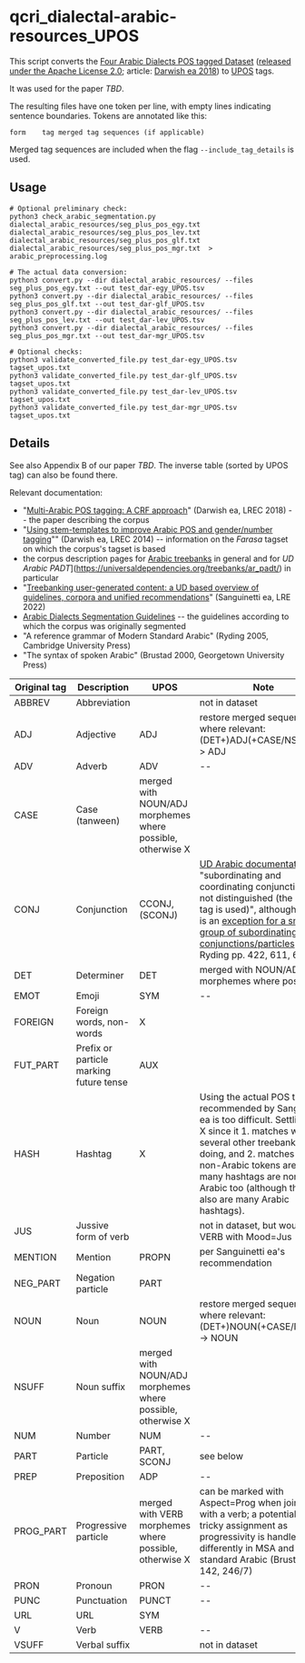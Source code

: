 # qcri_dialectal-arabic-resources_UPOS

This script converts the [Four Arabic Dialects POS tagged Dataset](https://github.com/qcri/dialectal_arabic_resources) ([released under the Apache License 2.0](https://alt.qcri.org/resources/da_resources/); article: [Darwish ea 2018](https://aclanthology.org/L18-1015/)) to [UPOS](https://universaldependencies.org/u/pos/) tags.

It was used for the paper *TBD*.

The resulting files have one token per line, with empty lines indicating sentence boundaries.
Tokens are annotated like this:
```
form	tag	merged tag sequences (if applicable)
```

Merged tag sequences are included when the flag `--include_tag_details` is used.

## Usage

```
# Optional preliminary check:
python3 check_arabic_segmentation.py dialectal_arabic_resources/seg_plus_pos_egy.txt dialectal_arabic_resources/seg_plus_pos_lev.txt dialectal_arabic_resources/seg_plus_pos_glf.txt dialectal_arabic_resources/seg_plus_pos_mgr.txt  > arabic_preprocessing.log

# The actual data conversion:
python3 convert.py --dir dialectal_arabic_resources/ --files seg_plus_pos_egy.txt --out test_dar-egy_UPOS.tsv
python3 convert.py --dir dialectal_arabic_resources/ --files seg_plus_pos_glf.txt --out test_dar-glf_UPOS.tsv
python3 convert.py --dir dialectal_arabic_resources/ --files seg_plus_pos_lev.txt --out test_dar-lev_UPOS.tsv
python3 convert.py --dir dialectal_arabic_resources/ --files seg_plus_pos_mgr.txt --out test_dar-mgr_UPOS.tsv

# Optional checks:
python3 validate_converted_file.py test_dar-egy_UPOS.tsv tagset_upos.txt
python3 validate_converted_file.py test_dar-glf_UPOS.tsv tagset_upos.txt
python3 validate_converted_file.py test_dar-lev_UPOS.tsv tagset_upos.txt
python3 validate_converted_file.py test_dar-mgr_UPOS.tsv tagset_upos.txt
```

## Details

See also Appendix B of our paper *TBD*. 
The inverse table (sorted by UPOS tag) can also be found there.

Relevant documentation:
- "[Multi-Arabic POS tagging: A CRF approach](https://aclanthology.org/L18-1015/)" (Darwish ea, LREC 2018) -- the paper describing the corpus
- "[Using stem-templates to improve Arabic POS and gender/number tagging](https://aclanthology.org/L14-1296/)"" (Darwish ea, LREC 2014) -- information on the *Farasa* tagset on which the corpus's tagset is based
- the corpus description pages for [Arabic treebanks](https://universaldependencies.org/ar/index.html) in general and for *UD Arabic PADT*](https://universaldependencies.org/treebanks/ar_padt/) in particular
- "[Treebanking user-generated content: a UD based overview of guidelines, corpora and unified recommendations](https://link.springer.com/article/10.1007/s10579-022-09581-9)" (Sanguinetti ea, LRE 2022)
- [Arabic Dialects Segmentation Guidelines](https://alt.qcri.org/wp-content/uploads/2020/08/seg-guidelines.pdf) -- the guidelines according to which the corpus was originally segmented
- "A reference grammar of Modern Standard Arabic" (Ryding 2005, Cambridge University Press)
- "The syntax of spoken Arabic" (Brustad 2000, Georgetown University Press)

| Original tag | Description | UPOS| Note |
| ----- | ----- | ----- | ----- |
| ABBREV | Abbreviation |  | not in dataset |
| ADJ | Adjective | ADJ | restore merged sequences where relevant: (DET+)ADJ(+CASE/NSUFF) -> ADJ |
| ADV | Adverb | ADV| -- |
| CASE | Case (tanween)  | merged with NOUN/ADJ morphemes where possible, otherwise X |  |
| CONJ | Conjunction | CCONJ, (SCONJ) | [UD Arabic documentation](https://universaldependencies.org/ar/index.html#tags): "subordinating and coordinating conjunctions are not distinguished (the CCONJ tag is used)", although there is an [exception for a small group of subordinating conjunctions/particles](https://universaldependencies.org/treebanks/ar_padt/ar_padt-pos-SCONJ.html) (cf. Ryding pp. 422, 611, 673) |
| DET | Determiner | DET | merged with NOUN/ADJ morphemes where possible |
| EMOT | Emoji | SYM | -- |
| FOREIGN | Foreign words, non-words | X | |
| FUT_PART | Prefix or particle marking future tense | AUX | |
| HASH | Hashtag | X | Using the actual POS tag as recommended by Sanguinetti ea is too difficult. Settling for X since it 1. matches what several other treebanks are doing, and 2. matches that non-Arabic tokens are X, and many hashtags are non-Arabic too (although there also are many Arabic hashtags). |
| JUS | Jussive form of verb | | not in dataset, but would be VERB with Mood=Jus |
| MENTION | Mention | PROPN | per Sanguinetti ea's recommendation |
| NEG_PART | Negation particle | PART | |
| NOUN | Noun | NOUN | restore merged sequences where relevant: (DET+)NOUN(+CASE/NSUFF) -> NOUN |
| NSUFF | Noun suffix | merged with NOUN/ADJ morphemes where possible, otherwise X |  |
| NUM | Number | NUM| -- |
| PART | Particle | PART, SCONJ | see below |
| PREP | Preposition | ADP | -- |
| PROG_PART | Progressive particle | merged with VERB morphemes where possible, otherwise X | can be marked with Aspect=Prog when joined with a verb; a potentially tricky assignment as progressivity is handled differently in MSA and non-standard Arabic (Brustad pp. 142, 246/7) |
| PRON | Pronoun | PRON | -- |
| PUNC | Punctuation | PUNCT | -- |
| URL | URL | SYM | |
| V | Verb | VERB | -- |
| VSUFF | Verbal suffix |  | not in dataset |

